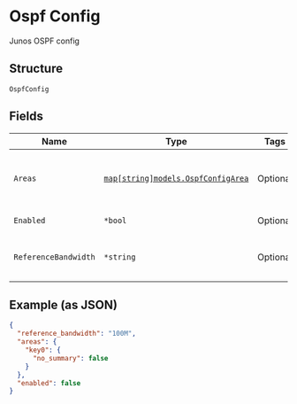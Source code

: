 
# Ospf Config

Junos OSPF config

## Structure

`OspfConfig`

## Fields

| Name | Type | Tags | Description |
|  --- | --- | --- | --- |
| `Areas` | [`map[string]models.OspfConfigArea`](../../doc/models/ospf-config-area.md) | Optional | OSPF areas to run on this device and the corresponding per-area-specific configs. Property key is the area |
| `Enabled` | `*bool` | Optional | whether to rung OSPF on this device |
| `ReferenceBandwidth` | `*string` | Optional | Bandwidth for calculating metric defaults (9600..4000000000000)<br>**Default**: `"100M"` |

## Example (as JSON)

```json
{
  "reference_bandwidth": "100M",
  "areas": {
    "key0": {
      "no_summary": false
    }
  },
  "enabled": false
}
```

